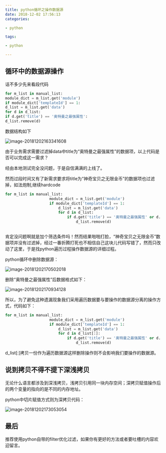 ```yaml
---
title: python循环之操作数据源
date: 2018-12-02 17:56:13
categories:

- python

tags:

- python

---
```


## 循环中的数据源操作

话不多少先来看段代码

``` python
for m_list in manual_list:
module_dict = m_list.get('module')
if module_dict['templateId'] == 1:
d_list = m_list.get('data')
for d in d_list:
if d.get('title') == '奥特曼之最强属性':
d_list.remove(d)
```

数据结构如下

![image-20181202163341608](/var/folders/56/dm9s_xsx5n5d885qn5cpfs000000gn/T/abnerworks.Typora/image-20181202163341608.png)

由于业务需求需要过滤掉data中title为“奥特曼之最强属性”的数据项，以上代码是否可以完成这一需求？

经由本地测试完全没问题，于是自信满满的上线了。

然而过段时间又有了新需求要求将title为“神奇宝贝之无限金币”的数据项也过滤掉，如法炮制,继续hardcode

```python
for m_list in manual_list:
                    module_dict = m_list.get('module')
                    if module_dict['templateId'] == 1:
                        d_list = m_list.get('data')
                        for d in d_list:
                            if d.get('title') == '奥特曼之最强属性' or d.get('title') == '神奇宝贝之无限金币':
                                d_list.remove(d)
                                
```

肯定没问题啊就是加个筛选条件吗！然而结果啪啪打脸，“神奇宝贝之无限金币”数据项并没有过滤掉，经过一番折腾打死也不相信自己这块儿代码写错了，然而只改动了这里，于是找python遍历过程操作数据源的详细过程。

python循环中删除数据源：

![image-20181202170502018](/var/folders/56/dm9s_xsx5n5d885qn5cpfs000000gn/T/abnerworks.Typora/image-20181202170502018.png)

删除“奥特曼之最强属性”后数据格式如下：

![image-20181202170934128](/var/folders/56/dm9s_xsx5n5d885qn5cpfs000000gn/T/abnerworks.Typora/image-20181202170934128.png)

所以，为了避免这种遗漏现象我们采用遍历数据要与要操作的数据源分离的操作方式，代码如下：

```python
for m_list in manual_list:
                    module_dict = m_list.get('module')
                    if module_dict['templateId'] == 1:
                        d_list = m_list.get('data')
                        for d in d_list[:]:
                            if d.get('title') == '奥特曼之最强属性' or d.get('title') == '神奇宝贝之无限金币':
                                d_list.remove(d)
```



d_list[:]拷贝一份作为遍历数据源这样删除操作则不会影响我们要操作的数据源。

## 说到拷贝不得不提下深浅拷贝

无论什么语言都涉及到深浅拷贝，浅拷贝引用同一块内存空间；深拷贝赋值操作后的两个变量的指向的是不同的内存地址。

python中切片赋值方式则为深拷贝代码：

![image-20181202173053054](/var/folders/56/dm9s_xsx5n5d885qn5cpfs000000gn/T/abnerworks.Typora/image-20181202173053054.png)

## 最后

推荐使用python自带的filter优化过滤，如果你有更好的方法或者要吐槽的内容欢迎留言。

